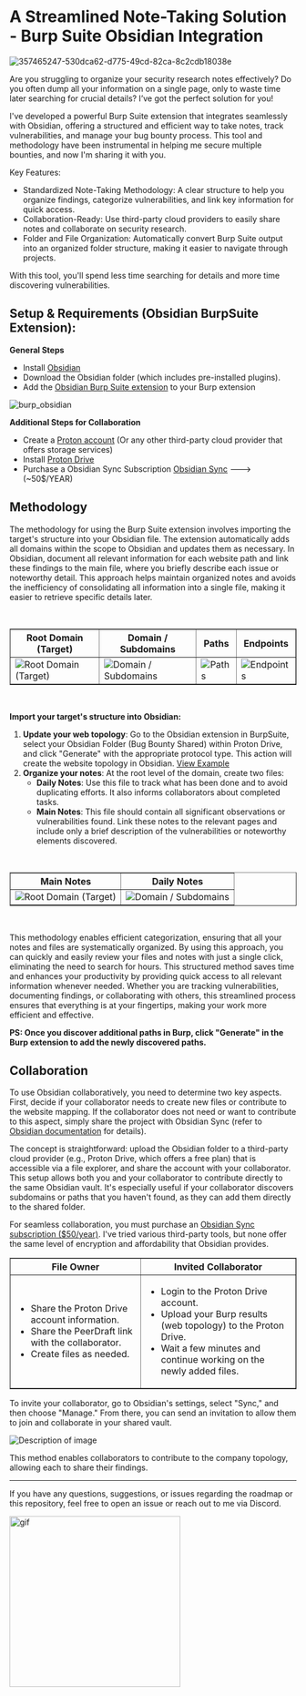 
# A Streamlined Note-Taking Solution - Burp Suite Obsidian Integration 

![357465247-530dca62-d775-49cd-82ca-8c2cdb18038e](https://github.com/user-attachments/assets/ff8134d7-58d8-4e34-9e8a-c4149cbcac46)


Are you struggling to organize your security research notes effectively? Do you often dump all your information on a single page, only to waste time later searching for crucial details? I’ve got the perfect solution for you!

I've developed a powerful Burp Suite extension that integrates seamlessly with Obsidian, offering a structured and efficient way to take notes, track vulnerabilities, and manage your bug bounty process. This tool and methodology have been instrumental in helping me secure multiple bounties, and now I'm sharing it with you.

Key Features:
- Standardized Note-Taking Methodology: A clear structure to help you organize findings, categorize vulnerabilities, and link key information for quick access.
- Collaboration-Ready: Use third-party cloud providers to easily share notes and collaborate on security research.
- Folder and File Organization: Automatically convert Burp Suite output into an organized folder structure, making it easier to navigate through projects.

With this tool, you'll spend less time searching for details and more time discovering vulnerabilities.

## Setup & Requirements (Obsidian BurpSuite Extension):

**General Steps**
- Install [Obsidian](https://obsidian.md/)
- Download the Obsidian folder (which includes pre-installed plugins).
- Add the [Obsidian Burp Suite extension](https://github.com/Hacking-Notes/collaborative-note-taking-guide-bug-bounty-tools/blob/main/Obsidan_BurpSuite.py) to your Burp extension

![burp_obsidian](https://github.com/user-attachments/assets/923d093d-e41a-486b-8bfe-39bc335d0296)

**Additional Steps for Collaboration**
- Create a [Proton account](https://proton.me/support/set-up-proton-drive) (Or any other third-party cloud provider that offers storage services)
- Install [Proton Drive](https://proton.me/drive/download)
- Purchase a Obsidian Sync Subscription [Obsidian Sync]([https://www.peerdraft.app/](https://obsidian.md/sync)) ---> (~50$/YEAR)

## Methodology

The methodology for using the Burp Suite extension involves importing the target's structure into your Obsidian file. The extension automatically adds all domains within the scope to Obsidian and updates them as necessary. In Obsidian, document all relevant information for each website path and link these findings to the main file, where you briefly describe each issue or noteworthy detail. This approach helps maintain organized notes and avoids the inefficiency of consolidating all information into a single file, making it easier to retrieve specific details later.

<br>

<table border="1">
  <tr>
    <th>Root Domain (Target)</th>
    <th>Domain / Subdomains</th>
    <th>Paths</th>
    <th>Endpoints</th>
  </tr>
  <tr>
    <td><img src="https://github.com/user-attachments/assets/549f66af-9491-4e91-8d8c-7b96e560cb19" alt="Root Domain (Target)"></td>
    <td><img src="https://github.com/user-attachments/assets/e7cba72e-0fa7-44be-8b7e-841925ef88b9" alt="Domain / Subdomains"></td>
    <td><img src="https://github.com/user-attachments/assets/a08ab669-37da-4564-bd22-9298636af2c6" alt="Paths"></td>
    <td><img src="https://github.com/user-attachments/assets/145873f3-e4e1-435e-97db-aff1cc811c53" alt="Endpoints"></td>
  </tr>
</table>

<br>

**Import your target's structure into Obsidian:**

1. **Update your web topology**: Go to the Obsidian extension in BurpSuite, select your Obsidian Folder (Bug Bounty Shared) within Proton Drive, and click "Generate" with the appropriate protocol type. This action will create the website topology in Obsidian. [View Example](https://github.com/user-attachments/assets/1e97c6c2-f034-4b17-9218-1fbfcc63f048)
2. **Organize your notes**: At the root level of the domain, create two files:
   - **Daily Notes**: Use this file to track what has been done and to avoid duplicating efforts. It also informs collaborators about completed tasks.
   - **Main Notes**: This file should contain all significant observations or vulnerabilities found. Link these notes to the relevant pages and include only a brief description of the vulnerabilities or noteworthy elements discovered.

<br>

<table border="1">
  <tr>
    <th>Main Notes</th>
    <th>Daily Notes</th>
  </tr>
  <tr>
    <td><img src="https://github.com/user-attachments/assets/4bcc2544-18f8-4cfb-887d-7d711e72b12e" alt="Root Domain (Target)"></td>
    <td><img src="https://github.com/user-attachments/assets/18883a02-4a47-4976-a638-799713e0fcca" alt="Domain / Subdomains"></td>
  </tr>
</table>

<br>

This methodology enables efficient categorization, ensuring that all your notes and files are systematically organized. By using this approach, you can quickly and easily review your files and notes with just a single click, eliminating the need to search for hours. This structured method saves time and enhances your productivity by providing quick access to all relevant information whenever needed. Whether you are tracking vulnerabilities, documenting findings, or collaborating with others, this streamlined process ensures that everything is at your fingertips, making your work more efficient and effective.

**PS: Once you discover additional paths in Burp, click "Generate" in the Burp extension to add the newly discovered paths.**

## Collaboration

To use Obsidian collaboratively, you need to determine two key aspects. First, decide if your collaborator needs to create new files or contribute to the website mapping. If the collaborator does not need or want to contribute to this aspect, simply share the project with Obsidian Sync (refer to [Obsidian documentation](https://help.obsidian.md/Obsidian+Sync/Introduction+to+Obsidian+Sync) for details).

The concept is straightforward: upload the Obsidian folder to a third-party cloud provider (e.g., Proton Drive, which offers a free plan) that is accessible via a file explorer, and share the account with your collaborator. This setup allows both you and your collaborator to contribute directly to the same Obsidian vault. It's especially useful if your collaborator discovers subdomains or paths that you haven't found, as they can add them directly to the shared folder.

For seamless collaboration, you must purchase an [Obsidian Sync subscription ($50/year)](https://obsidian.md/sync). I've tried various third-party tools, but none offer the same level of encryption and affordability that Obsidian provides.
<br>

<table border="1">
  <tr>
    <th>File Owner</th>
    <th>Invited Collaborator</th>
  </tr>
  <tr>
    <td>
      <ul>
        <li>Share the Proton Drive account information.</li>
        <li>Share the PeerDraft link with the collaborator.</li>
        <li>Create files as needed.</li>
      </ul>
    </td>
    <td>
      <ul>
        <li>Login to the Proton Drive account.</li>
        <li>Upload your Burp results (web topology) to the Proton Drive.</li>
        <li>Wait a few minutes and continue working on the newly added files.</li>
      </ul>
    </td>
  </tr>
</table>

To invite your collaborator, go to Obsidian's settings, select "Sync," and then choose "Manage." From there, you can send an invitation to allow them to join and collaborate in your shared vault.

<p align="left">
  <img src="https://github.com/user-attachments/assets/7f56aac1-4cc8-4869-ac00-8c54312ca301" alt="Description of image">
</p>

This method enables collaborators to contribute to the company topology, allowing each to share their findings.

---

If you have any questions, suggestions, or issues regarding the roadmap or this repository, feel free to open an issue or reach out to me via Discord.

  <a href="https://discord.com">
  <img width="300" src="https://github.com/Hacking-Notes/Hacking-Notes/assets/118412415/5f34c47e-8f9e-40ef-885d-91ee9a6c5989" alt="gif">
  </a>



